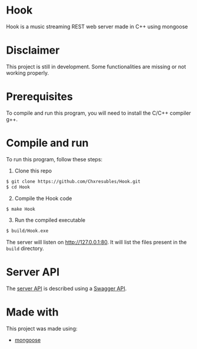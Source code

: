 # Hook
Hook is a music streaming REST web server made in C++ using mongoose

# Disclaimer
This project is still in development. Some functionalities are missing or not working properly.

# Prerequisites
To compile and run this program, you will need to install the C/C++ compiler g++.

# Compile and run

To run this program, follow these steps:
1. Clone this repo
```bash
$ git clone https://github.com/Chxresubles/Hook.git
$ cd Hook
```
2. Compile the Hook code
```bash
$ make Hook
```
3. Run the compiled executable
```bash
$ build/Hook.exe
```

The server will listen on http://127.0.0.1:80. It will list the files present in the `build` directory.

# Server API

The [server API](swagger_api.json) is described using a [Swagger API](https://swagger.io/).

# Made with
This project was made using:
* [mongoose](https://github.com/cesanta/mongoose)